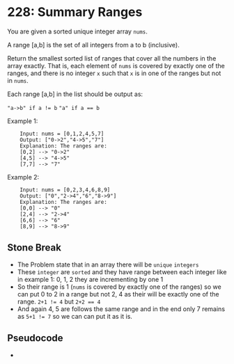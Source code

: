 # 228: Summary Ranges

You are given a sorted unique integer array `nums`.

A range [a,b] is the set of all integers from a to b (inclusive).

Return the smallest sorted list of ranges that cover all the numbers in the array exactly. That is, each element of `nums` is covered by exactly one of the ranges, and there is no integer `x` such that `x` is in one of the ranges but not in `nums`.

Each range [a,b] in the list should be output as:

`"a->b" if a != b`
`"a" if a == b`

Example 1:

```
    Input: nums = [0,1,2,4,5,7]
    Output: ["0->2","4->5","7"]
    Explanation: The ranges are:
    [0,2] --> "0->2"
    [4,5] --> "4->5"
    [7,7] --> "7"
```

Example 2:

```
    Input: nums = [0,2,3,4,6,8,9]
    Output: ["0","2->4","6","8->9"]
    Explanation: The ranges are:
    [0,0] --> "0"
    [2,4] --> "2->4"
    [6,6] --> "6"
    [8,9] --> "8->9"
```

## Stone Break

- The Problem state that in an array there will be `unique` `integers`
- These `integer` are `sorted` and they have range between each integer like in example 1: 0, 1, 2 they are incrementing by one 1
- So their range is 1 (`nums` is covered by exactly one of the ranges) so we can put 0 to 2 in a range but not 2, 4 as their will be exactly one of the range. `2+1 != 4` but `2+2 == 4`
- And again 4, 5 are follows the same range and in the end only 7 remains as `5+1 != 7` so we can can put it as it is.

## Pseudocode

- 